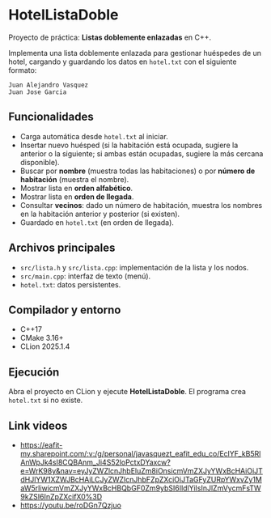 # HotelListaDoble

Proyecto de práctica: **Listas doblemente enlazadas** en C++.

Implementa una lista doblemente enlazada para gestionar huéspedes de un hotel,
cargando y guardando los datos en `hotel.txt` con el siguiente formato:

```
Juan Alejandro Vasquez
Juan Jose Garcia

```

## Funcionalidades

- Carga automática desde `hotel.txt` al iniciar.
- Insertar nuevo huésped (si la habitación está ocupada, sugiere la anterior o la siguiente; si ambas están ocupadas, sugiere la más cercana disponible).
- Buscar por **nombre** (muestra todas las habitaciones) o por **número de habitación** (muestra el nombre).
- Mostrar lista en **orden alfabético**.
- Mostrar lista en **orden de llegada**.
- Consultar **vecinos**: dado un número de habitación, muestra los nombres en la habitación anterior y posterior (si existen).
- Guardado en `hotel.txt` (en orden de llegada).

## Archivos principales

- `src/lista.h` y `src/lista.cpp`: implementación de la lista y los nodos.
- `src/main.cpp`: interfaz de texto (menú).
- `hotel.txt`: datos persistentes.

## Compilador y entorno
- C++17
- CMake 3.16+
- CLion 2025.1.4


## Ejecución
Abra el proyecto en CLion y ejecute **HotelListaDoble**. El programa crea `hotel.txt` si no existe.

## Link videos

- https://eafit-my.sharepoint.com/:v:/g/personal/javasquezt_eafit_edu_co/EclYF_kB5RlAnWpJk4sI8CQBAnm_Ji4S52loPctxDYaxcw?e=WrK98y&nav=eyJyZWZlcnJhbEluZm8iOnsicmVmZXJyYWxBcHAiOiJTdHJlYW1XZWJBcHAiLCJyZWZlcnJhbFZpZXciOiJTaGFyZURpYWxvZy1MaW5rIiwicmVmZXJyYWxBcHBQbGF0Zm9ybSI6IldlYiIsInJlZmVycmFsTW9kZSI6InZpZXcifX0%3D
- https://youtu.be/roDGn7Qzjuo